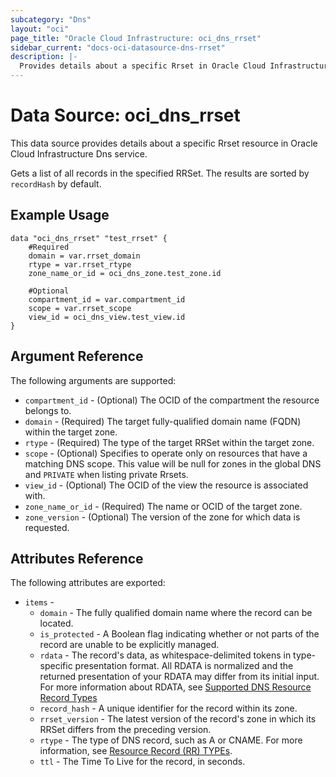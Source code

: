 ```yaml
---
subcategory: "Dns"
layout: "oci"
page_title: "Oracle Cloud Infrastructure: oci_dns_rrset"
sidebar_current: "docs-oci-datasource-dns-rrset"
description: |-
  Provides details about a specific Rrset in Oracle Cloud Infrastructure Dns service
---
```


# Data Source: oci_dns_rrset
This data source provides details about a specific Rrset resource in Oracle Cloud Infrastructure Dns service.

Gets a list of all records in the specified RRSet. The results are
sorted by `recordHash` by default.


## Example Usage

```hcl
data "oci_dns_rrset" "test_rrset" {
	#Required
	domain = var.rrset_domain
	rtype = var.rrset_rtype
	zone_name_or_id = oci_dns_zone.test_zone.id

	#Optional
	compartment_id = var.compartment_id
	scope = var.rrset_scope
	view_id = oci_dns_view.test_view.id
}
```

## Argument Reference

The following arguments are supported:

* `compartment_id` - (Optional) The OCID of the compartment the resource belongs to.
* `domain` - (Required) The target fully-qualified domain name (FQDN) within the target zone.
* `rtype` - (Required) The type of the target RRSet within the target zone.
* `scope` - (Optional) Specifies to operate only on resources that have a matching DNS scope.
This value will be null for zones in the global DNS and `PRIVATE` when listing private Rrsets.
* `view_id` - (Optional) The OCID of the view the resource is associated with.
* `zone_name_or_id` - (Required) The name or OCID of the target zone.
* `zone_version` - (Optional) The version of the zone for which data is requested. 


## Attributes Reference

The following attributes are exported:

* `items` - 
	* `domain` - The fully qualified domain name where the record can be located. 
	* `is_protected` - A Boolean flag indicating whether or not parts of the record are unable to be explicitly managed. 
	* `rdata` - The record's data, as whitespace-delimited tokens in type-specific presentation format. All RDATA is normalized and the returned presentation of your RDATA may differ from its initial input. For more information about RDATA, see [Supported DNS Resource Record Types](https://docs.cloud.oracle.com/iaas/Content/DNS/Reference/supporteddnsresource.htm) 
	* `record_hash` - A unique identifier for the record within its zone. 
	* `rrset_version` - The latest version of the record's zone in which its RRSet differs from the preceding version. 
	* `rtype` - The type of DNS record, such as A or CNAME. For more information, see [Resource Record (RR) TYPEs](https://www.iana.org/assignments/dns-parameters/dns-parameters.xhtml#dns-parameters-4). 
	* `ttl` - The Time To Live for the record, in seconds.

